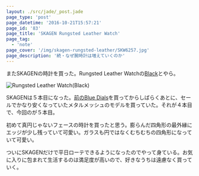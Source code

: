 ```yaml
---
layout: ./src/jade/_post.jade
page_type: 'post'
page_datetime: '2016-10-21T15:57:21'
page_id: '83'
page_title: 'SKAGEN Rungsted Leather Watch'
page_tag:
  - 'note'
page_cover: '/img/skagen-rungsted-leather/SKW6257.jpg'
page_description: '続・なぜ腕時計は増えていくのか'
---
```

またSKAGENの時計を買った。Rungsted Leather Watchの[Black](http://www.skagen.com/us/en/products/rungsted-leather-watch-pdpskw6257p.html)とやら。

![Rungsted Leather Watch(Black)](/img/skagen-rungsted-leather/SKW6257.jpg)

SKAGENは５本目になった。[前のBlue Dials](/archives/64.html)を買ってからしばらくあとに、セールでかなり安くなっていたメタルメッシュのモデルを買っていた。それが４本目で、今回のが５本目。

初めて真円じゃないフェースの時計を買ったと思う。膨らんだ四角形の最外縁にエッジが少し残っていて可愛い。ガラスも円ではなくむちむちの四角形になっていて可愛い。

ついにSKAGENだけで平日ローテできるようになったのでやって身ている。お気に入りに包まれて生活するのは満足度が高いので、好きなうちは遠慮なく買っていく。

